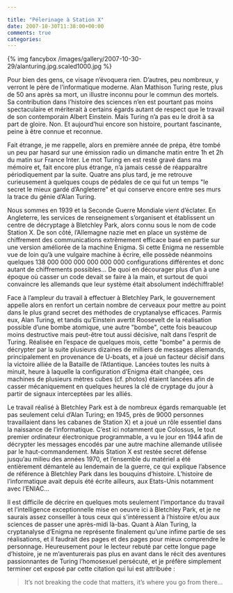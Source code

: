 ```yaml
---

title: "Pélerinage à Station X"
date: 2007-10-30T11:38:00+00:00
comments: true
categories: 
---
```


{% img fancybox /images/gallery/2007-10-30-29/alanturing.jpg.scaled1000.jpg %}

 Pour bien des gens, ce visage n’évoquera rien. D’autres, peu nombreux, y verront le père de l’informatique moderne. Alan Mathison Turing reste, plus de 50 ans après sa mort, un illustre inconnu pour le commun des mortels. Sa contribution dans l’histoire des sciences n’en est pourtant pas moins spectaculaire et mériterait à certains égards autant de respect que le travail de son contemporain Albert Einstein. Mais Turing n’a pas eu le droit à sa part de gloire. Non. Et aujourd’hui encore son histoire, pourtant fascinante, peine à être connue et reconnue.

 Fait étrange, je me rappelle, alors en première année de prépa, être tombé un peu par hasard sur une émission radio un dimanche matin entre 1h et 2h du matin sur France Inter. Le mot Turing en est resté gravé dans ma mémoire et, fait encore plus étrange, n’a jamais cessé de réapparaître périodiquement par la suite. Quatre ans plus tard, je me retrouve curieusement à quelques coups de pédales de ce qui fut un temps "le secret le mieux gardé d’Angleterre" et qui conserve encore entre ses murs la trace du génie d’Alan Turing.

 Nous sommes en 1939 et la Seconde Guerre Mondiale vient d’éclater. En Angleterre, les services de renseignement s’organisent et établissent un centre de décryptage à Bletchley Park, alors connu sous le nom de code Station X. De son côté, l’Allemagne nazie met en place un système de chiffrement des communications extrêmement efficace basé en partie sur une version améliorée de la machine Enigma. Si cette Enigma ne ressemble vue de loin qu’à une vulgaire machine à écrire, elle possède néanmoins quelques 138 000 000 000 000 000 000 configurations différentes et donc autant de chiffrements possibles... De quoi en décourager plus d’un à une époque où casser un code devait se faire à la main, et surtout de quoi convaincre les allemands que leur système était absolument indéchiffrable!

 Face à l’ampleur du travail à effectuer à Bletchley Park, le gouvernement appelle alors en renfort un certain nombre de cerveaux pour mettre au point dans le plus grand secret des méthodes de cryptanalyse efficaces. Parmis eux, Alan Turing, et tandis qu’Einstein avertit Roosevelt de la réalisation possible d’une bombe atomique, une autre "bombe", cette fois beaucoup moins destructive mais peut-être tout aussi décisive, naît dans l’esprit de Turing. Réalisée en l’espace de quelques mois, cette "bombe" a permis de décrypter par la suite plusieurs dizaines de milliers de messages allemands, principalement en provenance de U-boats, et a joué un facteur décisif dans la victoire alliée de la Bataille de l’Atlantique. Lancées toutes les nuits à minuit, heure à laquelle la configuration d’Enigma était changée, ces machines de plusieurs mètres cubes (cf. photos) étaient lancées afin de casser mécaniquement en quelques heures la clé de cryptage du jour à partir de signaux interceptées par les alliés.

 Le travail réalisé à Bletchley Park est à de nombreux égards remarquable (et pas seulement celui d’Alan Turing; en 1945, près de 9000 personnes travaillaient dans les cabanes de Station X) et a joué un rôle essentiel dans la naissance de l’informatique. C’est ici notamment que Colossus, le tout premier ordinateur électronique programmable, a vu le jour en 1944 afin de décrypter les messages encodés par une autre machine allemande utilisée par le haut-commandement. Mais Station X est restée secret défense jusqu’au milieu des années 1970, et l’ensemble du matériel a été entièrement démantelé au lendemain de la guerre, ce qui explique l’absence de référence à Bletchley Park dans les bouquins d’histoire. L’histoire de l’informatique avait depuis été écrite ailleurs, aux Etats-Unis notamment avec l’ENIAC...

 Il est difficile de décrire en quelques mots seulement l’importance du travail et l’intelligence exceptionnelle mise en oeuvre ici à Bletchley Park, et je ne saurais assez conseiller à tous ceux qui s'intéressent à l’histoire et/ou aux sciences de passer une après-midi là-bas. Quant à Alan Turing, la cryptanalyse d’Enigma ne représente finalement qu’une infime partie de ses réalisations, et il faudrait des pages et des pages pour mieux comprendre le personnage. Heureusement pour le lecteur rebuté par cette longue page d’histoire, je ne m’aventurerais pas plus en avant dans le récit des aventures passionnantes de Turing l’homosexuel persécuté, et je préfère simplement terminer cet exposé par cette citation qui lui est attribuée :

 > It’s not breaking the code that matters, 
 > it’s where you go from there...
